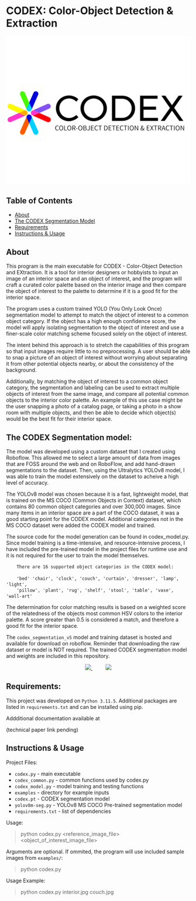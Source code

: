 # CODEX: Color-Object Detection & Extraction

![logo](examples/logo.png)

## Table of Contents

+ [About](#about)   
+ [The CODEX Segmentation Model](#about_model)
+ [Requirements](#requirements)
+ [Instructions & Usage](#instructions--usage)


## About<a name = "about"></a>

This program is the main executable for CODEX - Color-Object Detection and EXtraction.
It is a tool for interior designers or hobbyists to input an image of an interior space
and an object of interest, and the program will craft a curated color palette based on
the interior image and then compare the object of interest to the palette to determine
if it is a good fit for the interior space.

The program uses a custom trained YOLO (You Only Look Once) segmentation model to 
attempt to match the object of interest to a common object category. If the object
has a high enough confidence score, the model will apply isolating segmentation to 
the object of interest and use a finer-scale color matching scheme focused solely
on the object of interest. 

The intent behind this approach is to stretch the capabilities of this program so that
input images require little to no preprocessing. A user should be able to snap a picture
of an object of interest without worrying about separating it from other potential 
objects nearby, or about the consistency of the background.
    
Additionally, by matching the object of interest to a common object category, the segmentation 
and labeling can be used to extract multiple objects of interest from the same image, and 
compare all potential common objects to the interior color palette. An example of this use 
case might be the user snapping a photo of a catalog page, or taking a photo in a show room 
with multiple objects, and then be able to decide which object(s) would be the best fit for 
their interior space.

            
## The CODEX Segmentation model:  <a name = "about_model"></a>

The model was developed using a custom dataset that I created using Roboflow.
This allowed me to select a large amount of data from images that are FOSS around 
the web and on RoboFlow, and add hand-drawn segmentations to the dataset. Then, using
the Ultralytics YOLOv8 model, I was able to train the model extensively on the dataset
to acheive a high level of accuracy. 

The YOLOv8 model was chosen because it is a fast, lightweight model, that is trained on 
the MS COCO (Common Objects in Context) dataset, which contains 80 common object 
categories and over 300,000 images. Since many items in an interior space are a 
part of the COCO dataset, it was a good starting point for the CODEX model. Additional
categories not in the MS COCO dataset were added the CODEX model and trained. 

The source code for the model generation can be found in codex_model.py. Since model 
training is a time-intensive, and resource-intensive process, I have included the 
pre-trained model in the project files for runtime use and it is not required for 
the user to train the model themselves. 

        There are 16 supported object categories in the CODEX model:

        'bed' 'chair', 'clock', 'couch', 'curtain', 'dresser', 'lamp', 'light', 
        'pillow', 'plant', 'rug', 'shelf', 'stool', 'table', 'vase', 'wall-art'

The determination for color matching results is based on a weighted score 
of the relatedness of the objects most common HSV colors to the interior palette. 
A score greater than 0.5 is considered a match, and therefore a good fit for the
interior space.

The `codex_segmentation_v5` model and training dataset is hosted and available for download on roboflow. Reminder that downloading the raw dataset or model is NOT required. The trained CODEX segmentation model and weights are included in this repository. 
&emsp;   
<p align='center'>
<a href="https://universe.roboflow.com/codex-oqz5i/codex_segmentation_v5">
    <img src="https://app.roboflow.com/images/download-dataset-badge.svg"></img>
</a>   
&emsp; &emsp;
<a href="https://universe.roboflow.com/codex-oqz5i/codex_segmentation_v5/model/">
    <img src="https://app.roboflow.com/images/try-model-badge.svg"></img>
</a>
</p>

## Requirements:  <a name = "requirements"></a>

This project was developed on `Python 3.11.5`. Additional packages are listed in 
`requirements.txt` and can be installed using pip.

Addditional documentation available at

(technical paper link pending)

## Instructions & Usage  <a name = "instructions--usage"></a>
Project Files: 

- `codex.py` - main executable
- `codex_common.py` - common functions used by codex.py
- `codex_model.py` - model training and testing functions
- `examples` - directory for example inputs 
- `codex.pt` - CODEX segmentation model 
- `yolov8m-seg.py` - YOLOv8 MS COCO Pre-trained segmentation model
- `requirements.txt` - list of dependencies

Usage:

   > python codex.py <reference_image_file> <object_of_interest_image_file>

  Arguments are optional. If ommited, the program will use included sample images from `examples/`:

   > python codex.py

Usage Example:

> python codex.py interior.jpg  couch.jpg


